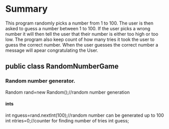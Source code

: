 # Summary
This program randomly picks a number from 1 to 100. The user is then asked to guess a number between 1 to 100. If the user picks a wrong number it will then tell the user that their number is either too high or too low. The program also keep count of how many tries it took the user to guess the correct number. When the user guesses the correct number a message will apear congratulating the User. 
## public class RandomNumberGame

### Random number generator. 
Random rand=new Random();//random number generation

#### ints
int nguess=rand.nextInt(100);//random number can be generated up to 100
int ntries=0;//counter for finding number of tries
int guess;

